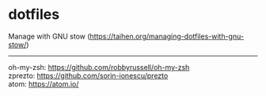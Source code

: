 # dotfiles

Manage with GNU stow (https://taihen.org/managing-dotfiles-with-gnu-stow/)

---
oh-my-zsh: https://github.com/robbyrussell/oh-my-zsh  
zprezto: https://github.com/sorin-ionescu/prezto  
atom: https://atom.io/  
